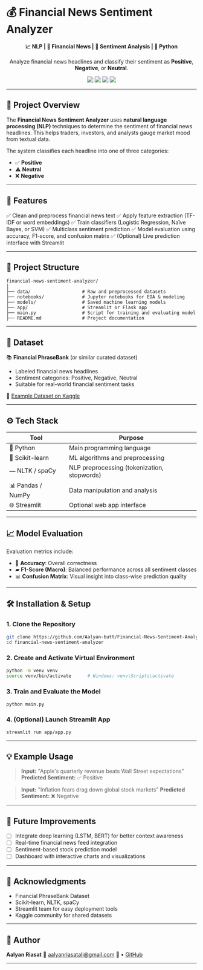 # 💰 Financial News Sentiment Analyzer

<p align="center">
  <b>📈 NLP | 📰 Financial News | 💬 Sentiment Analysis | 🐍 Python</b><br><br>
  Analyze financial news headlines and classify their sentiment as <strong>Positive</strong>, <strong>Negative</strong>, or <strong>Neutral</strong>.
</p>

<p align="center">
  <img src="https://img.shields.io/badge/Python-3.13-blue?logo=python&logoColor=white">
  <img src="https://img.shields.io/badge/License-MIT-green?style=flat-square">
  <img src="https://img.shields.io/badge/NLP-Scikit--learn-yellow?logo=scikit-learn">
  <img src="https://img.shields.io/badge/UI-Streamlit-red?logo=streamlit">
</p>

---

## 🚀 Project Overview

The **Financial News Sentiment Analyzer** uses **natural language processing (NLP)** techniques to determine the sentiment of financial news headlines. This helps traders, investors, and analysts gauge market mood from textual data.

The system classifies each headline into one of three categories:

* ✅ **Positive**
* ⚠️ **Neutral**
* ❌ **Negative**

---

## 🧠 Features

✅ Clean and preprocess financial news text
✅ Apply feature extraction (TF-IDF or word embeddings)
✅ Train classifiers (Logistic Regression, Naïve Bayes, or SVM)
✅ Multiclass sentiment prediction
✅ Model evaluation using accuracy, F1-score, and confusion matrix
✅ (Optional) Live prediction interface with Streamlit

---

## 📁 Project Structure

```
financial-news-sentiment-analyzer/
│
├── data/                   # Raw and preprocessed datasets
├── notebooks/              # Jupyter notebooks for EDA & modeling
├── models/                 # Saved machine learning models
├── app/                    # Streamlit or Flask app
├── main.py                 # Script for training and evaluating model
├── README.md               # Project documentation

```

---

## 📰 Dataset

📚 **Financial PhraseBank** (or similar curated dataset)

* Labeled financial news headlines
* Sentiment categories: Positive, Negative, Neutral
* Suitable for real-world financial sentiment tasks

🔗 [Example Dataset on Kaggle](https://www.kaggle.com/datasets/sbhatti/financial-sentiment-analysis)

---

## ⚙️ Tech Stack

| Tool              | Purpose                                     |
| ----------------- | ------------------------------------------- |
| 🐍 Python         | Main programming language                   |
| 🧪 Scikit-learn   | ML algorithms and preprocessing             |
| 🭹 NLTK / spaCy   | NLP preprocessing (tokenization, stopwords) |
| 📊 Pandas / NumPy | Data manipulation and analysis              |
| 🌐 Streamlit      | Optional web app interface                  |

---

## 📈 Model Evaluation

Evaluation metrics include:

* 🌟 **Accuracy**: Overall correctness
* ▰️ **F1-Score (Macro)**: Balanced performance across all sentiment classes
* 📊 **Confusion Matrix**: Visual insight into class-wise prediction quality

---

## 🛠️ Installation & Setup

### 1. Clone the Repository

```bash
git clone https://github.com/Aalyan-butt/Financial-News-Sentiment-Analyzer
cd financial-news-sentiment-analyzer
```

### 2. Create and Activate Virtual Environment

```bash
python -m venv venv
source venv/bin/activate      # Windows: venv\Scripts\activate
```



### 3. Train and Evaluate the Model

```bash
python main.py
```

### 4. (Optional) Launch Streamlit App

```bash
streamlit run app/app.py
```

---

## 💡 Example Usage

> **Input:** "Apple's quarterly revenue beats Wall Street expectations"
> **Predicted Sentiment:** ✅ Positive

> **Input:** "Inflation fears drag down global stock markets"
> **Predicted Sentiment:** ❌ Negative

---

## 🎯 Future Improvements

* [ ] Integrate deep learning (LSTM, BERT) for better context awareness
* [ ] Real-time financial news feed integration
* [ ] Sentiment-based stock prediction model
* [ ] Dashboard with interactive charts and visualizations

---



## 🙌 Acknowledgments

* Financial PhraseBank Dataset
* Scikit-learn, NLTK, spaCy
* Streamlit team for easy deployment tools
* Kaggle community for shared datasets

---

## 👤 Author

**Aalyan Riasat**
📧 [aalyanriasatali@gmail.com](mailto:your.email@example.com)
🔗  • [GitHub](https://github.com/Aalyan-butt)

---
